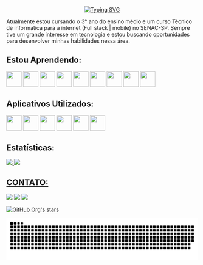 <div align="center">
  <a href="https://git.io/typing-svg">
    <img src="https://readme-typing-svg.demolab.com?font=Fira+Code&weight=500&size=22&pause=1000&color=FF00F6&center=true&vCenter=true&random=false&width=524&lines=%E2%8A%B9+Olá!+sou+Ester+Trindade!+%CB%99%E1%B5%95%CB%99+%E2%8A%B9+" alt="Typing SVG">
  </a>
</div>

Atualmente estou cursando o 3° ano do ensino médio e um curso Técnico de informatica para a internet (Full stack | mobile) no SENAC-SP.
Sempre tive um grande interesse em tecnologia e estou buscando oportunidades para desenvolver minhas habilidades nessa área.

<!--
**EsterTrindade/EsterTrindade** is a ✨ _special_ ✨ repository because its `README.md` (this file) appears on your GitHub profile.

Here are some ideas to get you started:

- 🔭 I’m currently working on ...
- 🌱 I’m currently learning ...
- 👯 I’m looking to collaborate on ...
- 🤔 I’m looking for help with ...
- 💬 Ask me about ...
- 📫 How to reach me: ...
- 😄 Pronouns: ...
- ⚡ Fun fact: ...
-->

## Estou Aprendendo:

<img src="https://cdn.jsdelivr.net/gh/devicons/devicon@latest/icons/javascript/javascript-original.svg" width="40" height="40"/> <img src="https://cdn.jsdelivr.net/gh/devicons/devicon@latest/icons/cplusplus/cplusplus-original.svg" width="40" height="40"/> <img src="https://cdn.jsdelivr.net/gh/devicons/devicon@latest/icons/csharp/csharp-original.svg" width="40" height="40"/> <img src="https://cdn.jsdelivr.net/gh/devicons/devicon@latest/icons/html5/html5-original.svg" width="40" height="40"/> <img src="https://cdn.jsdelivr.net/gh/devicons/devicon@latest/icons/css3/css3-original.svg" width="40" height="40"/> <img src="https://cdn.jsdelivr.net/gh/devicons/devicon@latest/icons/php/php-original.svg" width="40" height="40"/> <img src="https://cdn.jsdelivr.net/gh/devicons/devicon@latest/icons/arduino/arduino-original-wordmark.svg" width="40" height="40"/> <img src="https://cdn.jsdelivr.net/gh/devicons/devicon@latest/icons/azuresqldatabase/azuresqldatabase-original.svg" width="40" height="40"/> <img src="https://cdn.jsdelivr.net/gh/devicons/devicon@latest/icons/python/python-original.svg" width="40" height="40"/>

## Aplicativos Utilizados:

<img src="https://cdn.jsdelivr.net/gh/devicons/devicon@latest/icons/photoshop/photoshop-original.svg" width="40" height="40"/> <img src="https://cdn.jsdelivr.net/gh/devicons/devicon@latest/icons/visualstudio/visualstudio-original.svg" width="40" height="40"/> <img src="https://cdn.jsdelivr.net/gh/devicons/devicon@latest/icons/vscode/vscode-original.svg" width="40" height="40"/> <img src="https://cdn.jsdelivr.net/gh/devicons/devicon@latest/icons/pycharm/pycharm-original.svg" width="40" height="40"/> <img src="https://cdn.jsdelivr.net/gh/devicons/devicon@latest/icons/linkedin/linkedin-original.svg" width="40" height="40"/> <img src="https://cdn.jsdelivr.net/gh/devicons/devicon@latest/icons/github/github-original.svg" width="40" height="40"/>
          

## Estatísticas:
<div>
  <a href="https://github.com/seu-usuário-aqui">
  <img loading="lazy" height="180em" src="https://github-readme-stats.vercel.app/api/top-langs/?username=EsterTrindade&layout=compact&langs_count=7&theme=dracula"/>
  <img loading="lazy" height="180em" src="https://github-readme-stats.vercel.app/api?username=EsterTrindade&show_icons=true&theme=dracula&include_all_commits=true&count_private=true"/>
</div>

## CONTATO:

<div>
<a href="https://br.linkedin.com/in/dev-estertindade" target="_blank"><img loading="lazy" src="https://img.shields.io/badge/-LinkedIn-%230077B5?style=for-the-badge&logo=linkedin&logoColor=white" target="_blank"></a> <a href="https://instagram.com/hadsmidia" target="_blank"><img loading="lazy" src="https://img.shields.io/badge/-Instagram-%23E4405F?style=for-the-badge&logo=instagram&logoColor=white" target="_blank"></a> <a href=""><img src="https://img.shields.io/badge/GitHub-100000?style=for-the-badge&logo=github&logoColor=white">
</div> 

![GitHub Org's stars](https://img.shields.io/github/stars/EsterTrindade?style=social)

<picture align="center">
  <source media="(prefers-color-scheme: dark)" srcset="https://raw.githubusercontent.com/mari4souza/mari4souza/output/github-contribution-grid-snake-dark.svg">
  <source media="(prefers-color-scheme: light)" srcset="https://raw.githubusercontent.com/mari4souza/mari4souza/output/github-contribution-grid-snake-dark.svg">
  <img align="center" alt="github contribution grid snake animation" src="https://raw.githubusercontent.com/mari4souza/mari4souza/output/github-contribution-grid-snake.svg">
</picture>



